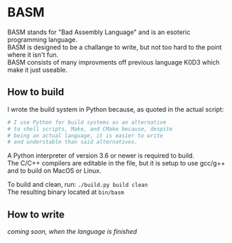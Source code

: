 # BASM
BASM stands for "Bad Assembly Language" and is an esoteric programming language.\
BASM is designed to be a challange to write, but not too hard to the point where it isn't fun.\
BASM consists of many improvments off previous language K0D3 which make it just useable.

## How to build
I wrote the build system in Python because, as quoted in the actual script:
```python
# I use Python for build systems as an alternative
# to shell scripts, Make, and CMake because, despite
# being an actual language, it is easier to write 
# and understable than said alternatives.
```

A Python interpreter of version 3.6 or newer is required to build.\
The C/C++ compilers are editable in the file, but it is setup to use gcc/g++ and to build on MacOS or Linux.

To build and clean, run: ```./build.py build clean```\
The resulting binary located at ```bin/basm```

## How to write
*coming soon, when the language is finished*
